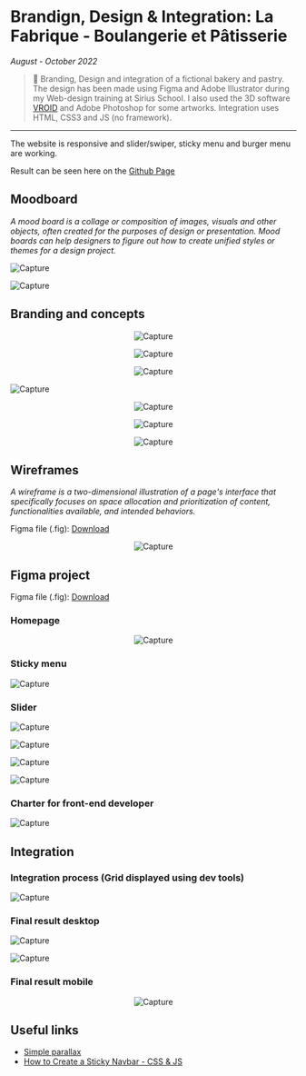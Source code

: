 # Brandign, Design & Integration: La Fabrique - Boulangerie et Pâtisserie

_August - October 2022_

> 🔨 Branding, Design and integration of a fictional bakery and pastry. The design has been made using Figma and Adobe Illustrator during my Web-design training at Sirius School. I also used the 3D software [VROID](https://vroid.com/en) and Adobe Photoshop for some artworks. Integration uses HTML, CSS3 and JS (no framework).

---

The website is responsive and slider/swiper, sticky menu and burger menu are working.

Result can be seen here on the [Github Page](https://raigyo.github.io/webdesign-integration-la-fabrique/)

## Moodboard

_A mood board is a collage or composition of images, visuals and other objects, often created for the purposes of design or presentation. Mood boards can help designers to figure out how to create unified styles or themes for a design project._

![Capture](_readme-img/moodboard-01.png)

![Capture](_readme-img/moodboard-02.png)

## Branding and concepts

<p align="center">
   <img src="_readme-img/brand-01.png" alt="Capture"/>
</p>

<p align="center">
   <img src="_readme-img/brand-02.png" alt="Capture"/>
</p>

<p align="center">
   <img src="_readme-img/brand-03.png" alt="Capture"/>
</p>

![Capture](_readme-img/logo-vroid.png)

<p align="center">
   <img src="_readme-img/logo-print.png" alt="Capture"/>
</p>

<p align="center">
   <img src="_readme-img/logo2-print.png" alt="Capture"/>
</p>

<p align="center">
   <img src="_readme-img/concept.png" alt="Capture"/>
</p>

## Wireframes

_A wireframe is a two-dimensional illustration of a page's interface that specifically focuses on space allocation and prioritization of content, functionalities available, and intended behaviors._

Figma file (.fig): [Download](https://github.com/Raigyo/webdesign-integration-la-fabrique/blob/main/_sources/Wireframe%20boulangerie.fig)

<p align="center">
   <img src="_readme-img/wireframes-la-fabrique.png" alt="Capture"/>
</p>

## Figma project

Figma file (.fig): [Download](https://github.com/Raigyo/webdesign-integration-la-fabrique/blob/main/_sources/La%20Fabrique.fig)

### Homepage

<p align="center">
   <img src="_readme-img/figma-homepage.png" alt="Capture"/>
</p>

### Sticky menu

![Capture](_readme-img/figma-sticky.jpg)

### Slider

![Capture](_readme-img/figma-slider-01.jpg)

![Capture](_readme-img/figma-slider-02.jpg)

![Capture](_readme-img/figma-slider-03.jpg)

![Capture](_readme-img/figma-slider-04.jpg)

### Charter for front-end developer

![Capture](_readme-img/figma-styles.png)

## Integration

### Integration process (Grid displayed using dev tools)

![Capture](_readme-img/01-final-grid.png)

### Final result desktop

![Capture](_readme-img/02-final-desktop.png)

![Capture](_readme-img/03-final-sticky.png)

### Final result mobile

<p align="center">
   <img src="_readme-img/04-final-mobile.png" alt="Capture"/>
</p>

## Useful links

- [Simple parallax](https://codepen.io/Rueb/pen/rZbZgj)
- [How to Create a Sticky Navbar - CSS & JS](https://alvarotrigo.com/blog/sticky-navbar/)
